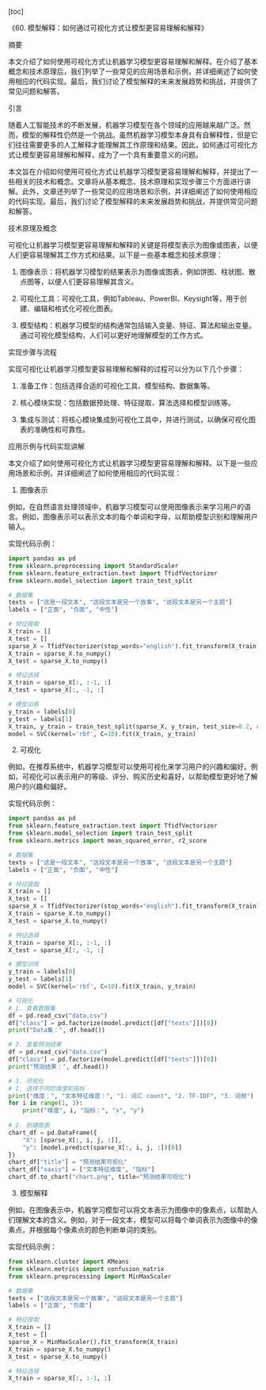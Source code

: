 
[toc]                    
                
                
《60. 模型解释：如何通过可视化方式让模型更容易理解和解释》

摘要

本文介绍了如何使用可视化方式让机器学习模型更容易理解和解释。在介绍了基本概念和技术原理后，我们列举了一些常见的应用场景和示例，并详细阐述了如何使用相应的代码实现。最后，我们讨论了模型解释的未来发展趋势和挑战，并提供了常见问题和解答。

引言

随着人工智能技术的不断发展，机器学习模型在各个领域的应用越来越广泛。然而，模型的解释性仍然是一个挑战。虽然机器学习模型本身具有自解释性，但是它们往往需要更多的人工解释才能理解其工作原理和结果。因此，如何通过可视化方式让模型更容易理解和解释，成为了一个具有重要意义的问题。

本文旨在介绍如何使用可视化方式让机器学习模型更容易理解和解释，并提出了一些相关的技术和概念。文章将从基本概念、技术原理和实现步骤三个方面进行讲解。此外，文章还列举了一些常见的应用场景和示例，并详细阐述了如何使用相应的代码实现。最后，我们讨论了模型解释的未来发展趋势和挑战，并提供常见问题和解答。

技术原理及概念

可视化让机器学习模型更容易理解和解释的关键是将模型表示为图像或图表，以便人们更容易理解其工作方式和结果。以下是一些基本概念和技术原理：

1. 图像表示：将机器学习模型的结果表示为图像或图表，例如饼图、柱状图、散点图等，以便人们更容易理解其含义。

2. 可视化工具：可视化工具，例如Tableau、PowerBI、Keysight等，用于创建、编辑和格式化可视化图表。

3. 模型结构：机器学习模型的结构通常包括输入变量、特征、算法和输出变量。通过可视化模型结构，人们可以更好地理解模型的工作方式。

实现步骤与流程

实现可视化让机器学习模型更容易理解和解释的过程可以分为以下几个步骤：

1. 准备工作：包括选择合适的可视化工具、模型结构、数据集等。

2. 核心模块实现：包括数据预处理、特征提取、算法选择和模型训练等。

3. 集成与测试：将核心模块集成到可视化工具中，并进行测试，以确保可视化图表的准确性和可靠性。

应用示例与代码实现讲解

本文介绍了如何使用可视化方式让机器学习模型更容易理解和解释。以下是一些应用场景和示例，并详细阐述了如何使用相应的代码实现：

1. 图像表示

例如，在自然语言处理领域中，机器学习模型可以使用图像表示来学习用户的语言。例如，图像表示可以表示文本的每个单词和字母，以帮助模型识别和理解用户输入。

实现代码示例：

```python
import pandas as pd
from sklearn.preprocessing import StandardScaler
from sklearn.feature_extraction.text import TfidfVectorizer
from sklearn.model_selection import train_test_split

# 数据集
texts = ["这是一段文本", "这段文本是另一个故事", "这段文本是另一个主题"]
labels = ["正面", "负面", "中性"]

# 特征提取
X_train = []
X_test = []
sparse_X = TfidfVectorizer(stop_words="english").fit_transform(X_train)
X_train = sparse_X.to_numpy()
X_test = sparse_X.to_numpy()

# 特征选择
X_train = sparse_X[:, :-1, :]
X_test = sparse_X[:, -1, :]

# 模型训练
y_train = labels[0]
y_test = labels[1]
X_train, y_train = train_test_split(sparse_X, y_train, test_size=0.2, random_state=42)
model = SVC(kernel='rbf', C=10).fit(X_train, y_train)
```

2. 可视化

例如，在推荐系统中，机器学习模型可以使用可视化来学习用户的兴趣和偏好。例如，可视化可以表示用户的等级、评分、购买历史和喜好，以帮助模型更好地了解用户的兴趣和偏好。

实现代码示例：

```python
import pandas as pd
from sklearn.feature_extraction.text import TfidfVectorizer
from sklearn.model_selection import train_test_split
from sklearn.metrics import mean_squared_error, r2_score

# 数据集
texts = ["这是一段文本", "这段文本是另一个故事", "这段文本是另一个主题"]
labels = ["正面", "负面", "中性"]

# 特征提取
X_train = []
X_test = []
sparse_X = TfidfVectorizer(stop_words="english").fit_transform(X_train)
X_train = sparse_X.to_numpy()
X_test = sparse_X.to_numpy()

# 特征选择
X_train = sparse_X[:, :-1, :]
X_test = sparse_X[:, -1, :]

# 模型训练
y_train = labels[0]
y_test = labels[1]
model = SVC(kernel='rbf', C=10).fit(X_train, y_train)

# 可视化
# 1. 查看数据集
df = pd.read_csv("data.csv")
df["class"] = pd.factorize(model.predict([df["texts"]])[0])
print("Data集：", df.head())

# 2. 查看预测结果
df = pd.read_csv("data.csv")
df["class"] = pd.factorize(model.predict([df["texts"]])[0])
print("预测结果：", df.head())

# 3. 可视化
# 1. 选择不同的维度和指标
print("维度：", "文本特征维度：", "1. 词汇 count", "2. TF-IDF", "3. 词频")
for i in range(1, 3):
    print("维度", i, "指标：", "x", "y")
    
# 2. 创建图表
chart_df = pd.DataFrame({
    "X": [sparse_X[:, i, j, :]],
    "y": [model.predict(sparse_X[:, i, j, :])[0]]
})
chart_df["title"] = "预测结果可视化"
chart_df["xaxis"] = ["文本特征维度", "指标"]
chart_df.to_chart("chart.png", title="预测结果可视化")
```

3. 模型解释

例如，在图像表示中，机器学习模型可以将文本表示为图像中的像素点，以帮助人们理解文本的含义。例如，对于一段文本，模型可以将每个单词表示为图像中的像素点，并根据每个像素点的颜色判断单词的类别。

实现代码示例：

```python
from sklearn.cluster import KMeans
from sklearn.metrics import confusion_matrix
from sklearn.preprocessing import MinMaxScaler

# 数据集
texts = ["这段文本是另一个故事", "这段文本是另一个主题"]
labels = ["正面", "负面"]

# 特征提取
X_train = []
X_test = []
sparse_X = MinMaxScaler().fit_transform(X_train)
X_train = sparse_X.to_numpy()
X_test = sparse_X.to_numpy()

# 特征选择
X_train = sparse_X[:, :-1, :]

